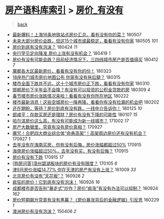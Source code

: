 [房产语料库索引](../../README.md)  > [房价_有没有](房价_有没有.md)
====
> [back](../README.md)

- [最新爆料！上海16条地铁站点房价汇总，看有没有你的菜？](http://jkwz.applinzi.com/ittc/7100296553766061062.html#%E6%9C%80%E6%96%B0%E7%88%86%E6%96%99%EF%BC%81%E4%B8%8A%E6%B5%B716%E6%9D%A1%E5%9C%B0%E9%93%81%E7%AB%99%E7%82%B9%E6%88%BF%E4%BB%B7%E6%B1%87%E6%80%BB%EF%BC%8C%E7%9C%8B%E6%9C%89%E6%B2%A1%E6%9C%89%E4%BD%A0%E7%9A%84%E8%8F%9C%EF%BC%9F) 180507  
- [未来大部分房价会跌，但这15个城市或最稳定，看看有没有你家](http://jkwz.applinzi.com/ittc/7099575894207366150.html#%E6%9C%AA%E6%9D%A5%E5%A4%A7%E9%83%A8%E5%88%86%E6%88%BF%E4%BB%B7%E4%BC%9A%E8%B7%8C%EF%BC%8C%E4%BD%86%E8%BF%9915%E4%B8%AA%E5%9F%8E%E5%B8%82%E6%88%96%E6%9C%80%E7%A8%B3%E5%AE%9A%EF%BC%8C%E7%9C%8B%E7%9C%8B%E6%9C%89%E6%B2%A1%E6%9C%89%E4%BD%A0%E5%AE%B6) 180505 *101* 
- [房价到底有没有泡沫？](http://jkwz.applinzi.com/ittc/7095495996740207633.html#%E6%88%BF%E4%BB%B7%E5%88%B0%E5%BA%95%E6%9C%89%E6%B2%A1%E6%9C%89%E6%B3%A1%E6%B2%AB%EF%BC%9F) 180424 *11* 
- [央行罕见定向降准 房价上涨有没有机会？](http://jkwz.applinzi.com/ittc/7093708645642798090.html#%E5%A4%AE%E8%A1%8C%E7%BD%95%E8%A7%81%E5%AE%9A%E5%90%91%E9%99%8D%E5%87%86+%E6%88%BF%E4%BB%B7%E4%B8%8A%E6%B6%A8%E6%9C%89%E6%B2%A1%E6%9C%89%E6%9C%BA%E4%BC%9A%EF%BC%9F) 180419 *1* 
- [房价有没有可能会跌？目前经济情况下，三四线城市房产是否值得买](http://jkwz.applinzi.com/ittc/7091043214624818187.html#%E6%88%BF%E4%BB%B7%E6%9C%89%E6%B2%A1%E6%9C%89%E5%8F%AF%E8%83%BD%E4%BC%9A%E8%B7%8C%EF%BC%9F%E7%9B%AE%E5%89%8D%E7%BB%8F%E6%B5%8E%E6%83%85%E5%86%B5%E4%B8%8B%EF%BC%8C%E4%B8%89%E5%9B%9B%E7%BA%BF%E5%9F%8E%E5%B8%82%E6%88%BF%E4%BA%A7%E6%98%AF%E5%90%A6%E5%80%BC%E5%BE%97%E4%B9%B0) 180412 *7* 
- [魔都各大区最新房价，看看有没有你的份！](http://jkwz.applinzi.com/ittc/7083588967964607504.html#%E9%AD%94%E9%83%BD%E5%90%84%E5%A4%A7%E5%8C%BA%E6%9C%80%E6%96%B0%E6%88%BF%E4%BB%B7%EF%BC%8C%E7%9C%8B%E7%9C%8B%E6%9C%89%E6%B2%A1%E6%9C%89%E4%BD%A0%E7%9A%84%E4%BB%BD%EF%BC%81) 180323  
- [18座热门城市房价地图公布  你家有没有拖后腿？](http://jkwz.applinzi.com/ittc/7080726965239940102.html#18%E5%BA%A7%E7%83%AD%E9%97%A8%E5%9F%8E%E5%B8%82%E6%88%BF%E4%BB%B7%E5%9C%B0%E5%9B%BE%E5%85%AC%E5%B8%83++%E4%BD%A0%E5%AE%B6%E6%9C%89%E6%B2%A1%E6%9C%89%E6%8B%96%E5%90%8E%E8%85%BF%EF%BC%9F) 180315  
- [楼市全面下跌并不远，这十个城市房价正下跌，看看有没有你家](http://jkwz.applinzi.com/ittc/7078807535115305990.html#%E6%A5%BC%E5%B8%82%E5%85%A8%E9%9D%A2%E4%B8%8B%E8%B7%8C%E5%B9%B6%E4%B8%8D%E8%BF%9C%EF%BC%8C%E8%BF%99%E5%8D%81%E4%B8%AA%E5%9F%8E%E5%B8%82%E6%88%BF%E4%BB%B7%E6%AD%A3%E4%B8%8B%E8%B7%8C%EF%BC%8C%E7%9C%8B%E7%9C%8B%E6%9C%89%E6%B2%A1%E6%9C%89%E4%BD%A0%E5%AE%B6) 180310  
- [邯郸房价下半年会不会降？有没有可以投资的公积金贷款的房](http://jkwz.applinzi.com/ittc/7078427872731857930.html#%E9%82%AF%E9%83%B8%E6%88%BF%E4%BB%B7%E4%B8%8B%E5%8D%8A%E5%B9%B4%E4%BC%9A%E4%B8%8D%E4%BC%9A%E9%99%8D%EF%BC%9F%E6%9C%89%E6%B2%A1%E6%9C%89%E5%8F%AF%E4%BB%A5%E6%8A%95%E8%B5%84%E7%9A%84%E5%85%AC%E7%A7%AF%E9%87%91%E8%B4%B7%E6%AC%BE%E7%9A%84%E6%88%BF) 180309 *4* 
- [春节楼市房价涨跌情况来啦！看看有没有你所在地区](http://jkwz.applinzi.com/ittc/7072966985086665744.html#%E6%98%A5%E8%8A%82%E6%A5%BC%E5%B8%82%E6%88%BF%E4%BB%B7%E6%B6%A8%E8%B7%8C%E6%83%85%E5%86%B5%E6%9D%A5%E5%95%A6%EF%BC%81%E7%9C%8B%E7%9C%8B%E6%9C%89%E6%B2%A1%E6%9C%89%E4%BD%A0%E6%89%80%E5%9C%A8%E5%9C%B0%E5%8C%BA) 180222  
- [楼市最新消息！这些空城房价一降再降，看看你有没有捡漏的机会吧](http://jkwz.applinzi.com/ittc/7065559131472004106.html#%E6%A5%BC%E5%B8%82%E6%9C%80%E6%96%B0%E6%B6%88%E6%81%AF%EF%BC%81%E8%BF%99%E4%BA%9B%E7%A9%BA%E5%9F%8E%E6%88%BF%E4%BB%B7%E4%B8%80%E9%99%8D%E5%86%8D%E9%99%8D%EF%BC%8C%E7%9C%8B%E7%9C%8B%E4%BD%A0%E6%9C%89%E6%B2%A1%E6%9C%89%E6%8D%A1%E6%BC%8F%E7%9A%84%E6%9C%BA%E4%BC%9A%E5%90%A7) 180202  
- [还在期盼，等待？房价到底有没有跌，一线中介告诉你！](http://jkwz.applinzi.com/ittc/7062591590244025355.html#%E8%BF%98%E5%9C%A8%E6%9C%9F%E7%9B%BC%EF%BC%8C%E7%AD%89%E5%BE%85%EF%BC%9F%E6%88%BF%E4%BB%B7%E5%88%B0%E5%BA%95%E6%9C%89%E6%B2%A1%E6%9C%89%E8%B7%8C%EF%BC%8C%E4%B8%80%E7%BA%BF%E4%B8%AD%E4%BB%8B%E5%91%8A%E8%AF%89%E4%BD%A0%EF%BC%81) 180125 *10* 
- [郎咸平：存款买房还是理财？房价有没有下降的可能性](http://jkwz.applinzi.com/ittc/7055790952252179472.html#%E9%83%8E%E5%92%B8%E5%B9%B3%EF%BC%9A%E5%AD%98%E6%AC%BE%E4%B9%B0%E6%88%BF%E8%BF%98%E6%98%AF%E7%90%86%E8%B4%A2%EF%BC%9F%E6%88%BF%E4%BB%B7%E6%9C%89%E6%B2%A1%E6%9C%89%E4%B8%8B%E9%99%8D%E7%9A%84%E5%8F%AF%E8%83%BD%E6%80%A7) 180107 *15* 
- [哈尔滨房价这么高，有没有可能成为新一线城市？](http://jkwz.applinzi.com/ittc/7019160982746825744.html#%E5%93%88%E5%B0%94%E6%BB%A8%E6%88%BF%E4%BB%B7%E8%BF%99%E4%B9%88%E9%AB%98%EF%BC%8C%E6%9C%89%E6%B2%A1%E6%9C%89%E5%8F%AF%E8%83%BD%E6%88%90%E4%B8%BA%E6%96%B0%E4%B8%80%E7%BA%BF%E5%9F%8E%E5%B8%82%EF%BC%9F) 171002 *17* 
- [房产大数据里，究竟有没有房价真相？](http://jkwz.applinzi.com/ittc/7017978672504636432.html#%E6%88%BF%E4%BA%A7%E5%A4%A7%E6%95%B0%E6%8D%AE%E9%87%8C%EF%BC%8C%E7%A9%B6%E7%AB%9F%E6%9C%89%E6%B2%A1%E6%9C%89%E6%88%BF%E4%BB%B7%E7%9C%9F%E7%9B%B8%EF%BC%9F) 170927  
- [魔咒！合肥四大商业综合体“命悬高架”！高架周边房价还有没有机会？](http://jkwz.applinzi.com/ittc/7017930069803271185.html#%E9%AD%94%E5%92%92%EF%BC%81%E5%90%88%E8%82%A5%E5%9B%9B%E5%A4%A7%E5%95%86%E4%B8%9A%E7%BB%BC%E5%90%88%E4%BD%93%E2%80%9C%E5%91%BD%E6%82%AC%E9%AB%98%E6%9E%B6%E2%80%9D%EF%BC%81%E9%AB%98%E6%9E%B6%E5%91%A8%E8%BE%B9%E6%88%BF%E4%BB%B7%E8%BF%98%E6%9C%89%E6%B2%A1%E6%9C%89%E6%9C%BA%E4%BC%9A%EF%BC%9F) 170927 *1* 
- [去年没有在海南买房，你有没有后悔，房价涨幅都超过50%](http://jkwz.applinzi.com/ittc/7013588291188949776.html#%E5%8E%BB%E5%B9%B4%E6%B2%A1%E6%9C%89%E5%9C%A8%E6%B5%B7%E5%8D%97%E4%B9%B0%E6%88%BF%EF%BC%8C%E4%BD%A0%E6%9C%89%E6%B2%A1%E6%9C%89%E5%90%8E%E6%82%94%EF%BC%8C%E6%88%BF%E4%BB%B7%E6%B6%A8%E5%B9%85%E9%83%BD%E8%B6%85%E8%BF%8750%25) 170915  
- [海南房价涨幅超过50%，去年没有买，有没有后悔？](http://jkwz.applinzi.com/ittc/7013571998297621521.html#%E6%B5%B7%E5%8D%97%E6%88%BF%E4%BB%B7%E6%B6%A8%E5%B9%85%E8%B6%85%E8%BF%8750%25%EF%BC%8C%E5%8E%BB%E5%B9%B4%E6%B2%A1%E6%9C%89%E4%B9%B0%EF%BC%8C%E6%9C%89%E6%B2%A1%E6%9C%89%E5%90%8E%E6%82%94%EF%BC%9F) 170915  
- [房价有没有下跌](http://jkwz.applinzi.com/ittc/7013467611613103121.html#%E6%88%BF%E4%BB%B7%E6%9C%89%E6%B2%A1%E6%9C%89%E4%B8%8B%E8%B7%8C) 170915 *17* 
- [[购房问答]漳州碧湖板块的房价有没有限度？](http://jkwz.applinzi.com/ittc/6919788344128308228.html#%5B%E8%B4%AD%E6%88%BF%E9%97%AE%E7%AD%94%5D%E6%BC%B3%E5%B7%9E%E7%A2%A7%E6%B9%96%E6%9D%BF%E5%9D%97%E7%9A%84%E6%88%BF%E4%BB%B7%E6%9C%89%E6%B2%A1%E6%9C%89%E9%99%90%E5%BA%A6%EF%BC%9F) 170105 *6* 
- [津9月房价涨幅14.77% 你在天津的房产有没有上涨？](http://jkwz.applinzi.com/ittc/6887009048095884292.html#%E6%B4%A59%E6%9C%88%E6%88%BF%E4%BB%B7%E6%B6%A8%E5%B9%8514.77%25+%E4%BD%A0%E5%9C%A8%E5%A4%A9%E6%B4%A5%E7%9A%84%E6%88%BF%E4%BA%A7%E6%9C%89%E6%B2%A1%E6%9C%89%E4%B8%8A%E6%B6%A8%EF%BC%9F) 161009 *33* 
- [北京房价有没有“天花板”？](http://jkwz.applinzi.com/ittc/6882792263075234820.html#%E5%8C%97%E4%BA%AC%E6%88%BF%E4%BB%B7%E6%9C%89%E6%B2%A1%E6%9C%89%E2%80%9C%E5%A4%A9%E8%8A%B1%E6%9D%BF%E2%80%9D%EF%BC%9F) 160928 *2* 
- [疯狂的房价！它到底有没有泡沫！](http://jkwz.applinzi.com/ittc/6882113976585946116.html#%E7%96%AF%E7%8B%82%E7%9A%84%E6%88%BF%E4%BB%B7%EF%BC%81%E5%AE%83%E5%88%B0%E5%BA%95%E6%9C%89%E6%B2%A1%E6%9C%89%E6%B3%A1%E6%B2%AB%EF%BC%81) 160926 *16* 
- [成都楼市是否告别“暴走式”炒作？房价“疯涨”有没有办法可以抑制？](http://jkwz.applinzi.com/ittc/6881525179573863428.html#%E6%88%90%E9%83%BD%E6%A5%BC%E5%B8%82%E6%98%AF%E5%90%A6%E5%91%8A%E5%88%AB%E2%80%9C%E6%9A%B4%E8%B5%B0%E5%BC%8F%E2%80%9D%E7%82%92%E4%BD%9C%EF%BC%9F%E6%88%BF%E4%BB%B7%E2%80%9C%E7%96%AF%E6%B6%A8%E2%80%9D%E6%9C%89%E6%B2%A1%E6%9C%89%E5%8A%9E%E6%B3%95%E5%8F%AF%E4%BB%A5%E6%8A%91%E5%88%B6%EF%BC%9F) 160924 *162* 
- [房价短期飙升究竟有没有黑幕？《房价暴涨背后的金融逻辑》引反思](http://jkwz.applinzi.com/ittc/6804339210341319685.html#%E6%88%BF%E4%BB%B7%E7%9F%AD%E6%9C%9F%E9%A3%99%E5%8D%87%E7%A9%B6%E7%AB%9F%E6%9C%89%E6%B2%A1%E6%9C%89%E9%BB%91%E5%B9%95%EF%BC%9F%E3%80%8A%E6%88%BF%E4%BB%B7%E6%9A%B4%E6%B6%A8%E8%83%8C%E5%90%8E%E7%9A%84%E9%87%91%E8%9E%8D%E9%80%BB%E8%BE%91%E3%80%8B%E5%BC%95%E5%8F%8D%E6%80%9D) 160229 *1* 
- [澳洲房价有没有泡沫？](http://jkwz.applinzi.com/ittc/547650611401391631.html#%E6%BE%B3%E6%B4%B2%E6%88%BF%E4%BB%B7%E6%9C%89%E6%B2%A1%E6%9C%89%E6%B3%A1%E6%B2%AB%EF%BC%9F) 150406 *2* 
